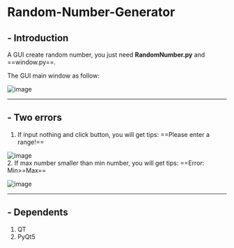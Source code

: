 # Random-Number-Generator
## - Introduction           

A GUI create random number, you just need **RandomNumber.py** and ==window.py==.   

The GUI main window as follow:

![image](https://note.youdao.com/yws/api/personal/file/WEB7001eeac4ddbdf93b3a3ca25ba93b177?method=download&shareKey=f27375eab8e567137e6df8ee4478f5ce)          

---                

## - Two errors              

1. If input nothing and click button, you will get tips: ==Please enter a range!==   
 
![image](https://note.youdao.com/yws/api/personal/file/6EC6A73405EE4994B72BF9D65E5A0E0D?method=download&shareKey=b80af38a5167d599dbf243a1dd99814e)          
2. If max number smaller than min number, you will get tips: ==Error: Min>=Max==  

![image](https://note.youdao.com/yws/api/personal/file/69F88F576D3E4C04B55B71DAF02AD69A?method=download&shareKey=7cc6382f16f39fcf3ce26ee50952e281)            

---

## - Dependents            

1. QT
2. PyQt5
